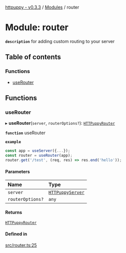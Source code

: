 [httpuppy - v0.3.3](../README.md) / [Modules](../modules.md) / router

# Module: router

**`description`** for adding custom routing to your server

## Table of contents

### Functions

- [useRouter](router.md#userouter)

## Functions

### useRouter

▸ **useRouter**(`server`, `routerOptions?`): [`HTTPuppyRouter`](../interfaces/types_server.HTTPuppyRouter.md)

**`function`** useRouter

**`example`**
```javascript
const app = useServer({...});
const router = useRouter(app);
router.get('/test', (req, res) => res.end('hello'));
```

#### Parameters

| Name | Type |
| :------ | :------ |
| `server` | [`HTTPuppyServer`](../interfaces/types_server.HTTPuppyServer.md) |
| `routerOptions?` | `any` |

#### Returns

[`HTTPuppyRouter`](../interfaces/types_server.HTTPuppyRouter.md)

#### Defined in

[src/router.ts:25](https://github.com/abschill/httpuppy/blob/64a998c/src/router.ts#L25)
